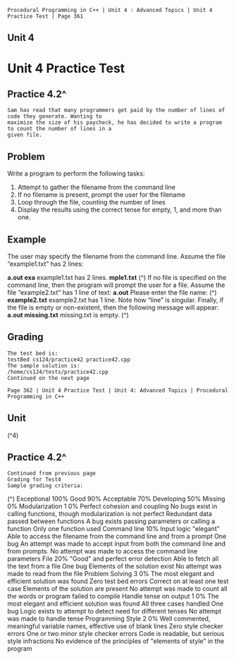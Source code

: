 ```
Procedural Programming in C++ | Unit 4 : Advanced Topics | Unit 4 Practice Test | Page 361
```
## Unit 4

# Unit 4 Practice Test

## Practice 4.2^

```
Sam has read that many programmers get paid by the number of lines of code they generate. Wanting to
maximize the size of his paycheck, he has decided to write a program to count the number of lines in a
given file.
```
## Problem

Write a program to perform the following tasks:

1. Attempt to gather the filename from the command line
2. If no filename is present, prompt the user for the filename
3. Loop through the file, counting the number of lines
4. Display the results using the correct tense for empty, 1, and more than one.

## Example

The user may specify the filename from the command line. Assume the file “example1.txt” has 2 lines:

**a.out exa** example1.txt has 2 lines. **mple1.txt** (^)
If no file is specified on the command line, then the program will prompt the user for a file. Assume the
file “example2.txt” has 1 line of text:
**a.out** Please enter the file name: (^) **example2.txt**
example2.txt has 1 line.
Note how “line” is singular. Finally, if the file is empty or non-existent, then the following message will
appear:
**a.out missing.txt** missing.txt is empty. (^)

## Grading

```
The test bed is:
testBed cs124/practice42 practice42.cpp
The sample solution is:
/home/cs124/tests/practice42.cpp
Continued on the next page
```

```
Page 362 | Unit 4 Practice Test | Unit 4: Advanced Topics | Procedural Programming in C++
```
## Unit

(^4)

## Practice 4.2^

```
Continued from previous page
Grading for Test4
Sample grading criteria:
```
(^) Exceptional
100%
Good
90%
Acceptable
70%
Developing
50%
Missing
0%
Modularization
1 0%
Perfect cohesion
and coupling
No bugs exist in
calling functions,
though
modularization is
not perfect
Redundant
data passed
between
functions
A bug exists
passing
parameters or
calling a function
Only one
function used
Command line
10%
Input logic
"elegant”
Able to access the
filename from the
command line and
from a prompt
One bug An attempt was
made to accept
input from both
the command line
and from
prompts.
No attempt was
made to access
the command
line parameters
File
20%
"Good" and
perfect error
detection
Able to fetch all the
text from a file
One bug Elements of the
solution exist
No attempt was
made to read
from the file
Problem
Solving
3 0%
The most elegant
and efficient
solution was
found
Zero test bed
errors
Correct on at
least one test
case
Elements of the
solution are
present
No attempt was
made to count
all the words or
program failed
to compile
Handle tense
on output
1 0%
The most elegant
and efficient
solution was
found
All three cases
handled
One bug Logic exists to
attempt to detect
need for different
tenses
No attempt was
made to handle
tense
Programming
Style
2 0%
Well
commented,
meaningful
variable names,
effective use of
blank lines
Zero style checker
errors
One or two
minor style
checker errors
Code is readable,
but serious style
infractions
No evidence of
the principles of
"elements of
style" in the
program


```
